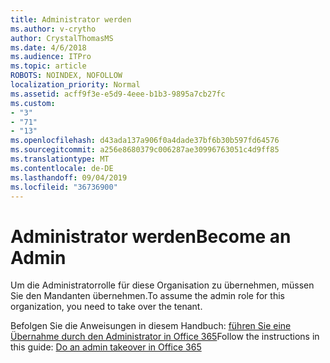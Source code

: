 ```yaml
---
title: Administrator werden
ms.author: v-crytho
author: CrystalThomasMS
ms.date: 4/6/2018
ms.audience: ITPro
ms.topic: article
ROBOTS: NOINDEX, NOFOLLOW
localization_priority: Normal
ms.assetid: acff9f3e-e5d9-4eee-b1b3-9895a7cb27fc
ms.custom:
- "3"
- "71"
- "13"
ms.openlocfilehash: d43ada137a906f0a4dade37bf6b30b597fd64576
ms.sourcegitcommit: a256e8680379c006287ae30996763051c4d9ff85
ms.translationtype: MT
ms.contentlocale: de-DE
ms.lasthandoff: 09/04/2019
ms.locfileid: "36736900"
---
```

# <a name="become-an-admin"></a><span data-ttu-id="d9b6a-102">Administrator werden</span><span class="sxs-lookup"><span data-stu-id="d9b6a-102">Become an Admin</span></span>

<span data-ttu-id="d9b6a-103">Um die Administratorrolle für diese Organisation zu übernehmen, müssen Sie den Mandanten übernehmen.</span><span class="sxs-lookup"><span data-stu-id="d9b6a-103">To assume the admin role for this organization, you need to take over the tenant.</span></span>
  
<span data-ttu-id="d9b6a-104">Befolgen Sie die Anweisungen in diesem Handbuch: [führen Sie eine Übernahme durch den Administrator in Office 365](https://docs.microsoft.com/office365/admin/misc/become-the-admin)</span><span class="sxs-lookup"><span data-stu-id="d9b6a-104">Follow the instructions in this guide: [Do an admin takeover in Office 365](https://docs.microsoft.com/office365/admin/misc/become-the-admin)</span></span>